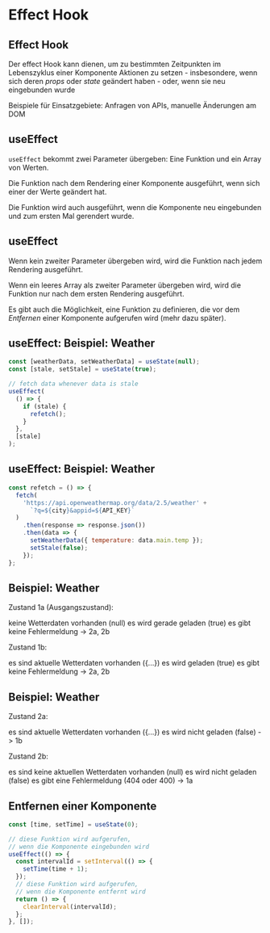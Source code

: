 # Effect Hook

## Effect Hook

Der effect Hook kann dienen, um zu bestimmten Zeitpunkten im Lebenszyklus einer Komponente Aktionen zu setzen - insbesondere, wenn sich deren _props_ oder _state_ geändert haben - oder, wenn sie neu eingebunden wurde

Beispiele für Einsatzgebiete: Anfragen von APIs, manuelle Änderungen am DOM

## useEffect

`useEffect` bekommt zwei Parameter übergeben: Eine Funktion und ein Array von Werten.

Die Funktion nach dem Rendering einer Komponente ausgeführt, wenn sich einer der Werte geändert hat.

Die Funktion wird auch ausgeführt, wenn die Komponente neu eingebunden und zum ersten Mal gerendert wurde.

## useEffect

Wenn kein zweiter Parameter übergeben wird, wird die Funktion nach jedem Rendering ausgeführt.

Wenn ein leeres Array als zweiter Parameter übergeben wird, wird die Funktion nur nach dem ersten Rendering ausgeführt.

Es gibt auch die Möglichkeit, eine Funktion zu definieren, die vor dem _Entfernen_ einer Komponente aufgerufen wird (mehr dazu später).

## useEffect: Beispiel: Weather

```js
const [weatherData, setWeatherData] = useState(null);
const [stale, setStale] = useState(true);

// fetch data whenever data is stale
useEffect(
  () => {
    if (stale) {
      refetch();
    }
  },
  [stale]
);
```

## useEffect: Beispiel: Weather

```js
const refetch = () => {
  fetch(
    'https://api.openweathermap.org/data/2.5/weather' +
      `?q=${city}&appid=${API_KEY}`
  )
    .then(response => response.json())
    .then(data => {
      setWeatherData({ temperature: data.main.temp });
      setStale(false);
    });
};
```

## Beispiel: Weather

Zustand 1a (Ausgangszustand):

keine Wetterdaten vorhanden (null)
es wird gerade geladen (true)
es gibt keine Fehlermeldung
-> 2a, 2b

Zustand 1b:

es sind aktuelle Wetterdaten vorhanden ({...})
es wird geladen (true)
es gibt keine Fehlermeldung
-> 2a, 2b

## Beispiel: Weather

Zustand 2a:

es sind aktuelle Wetterdaten vorhanden ({...})
es wird nicht geladen (false)
-> 1b

Zustand 2b:

es sind keine aktuellen Wetterdaten vorhanden (null)
es wird nicht geladen (false)
es gibt eine Fehlermeldung (404 oder 400)
-> 1a

## Entfernen einer Komponente

```js
const [time, setTime] = useState(0);

// diese Funktion wird aufgerufen,
// wenn die Komponente eingebunden wird
useEffect(() => {
  const intervalId = setInterval(() => {
    setTime(time + 1);
  });
  // diese Funktion wird aufgerufen,
  // wenn die Komponente entfernt wird
  return () => {
    clearInterval(intervalId);
  };
}, []);
```

